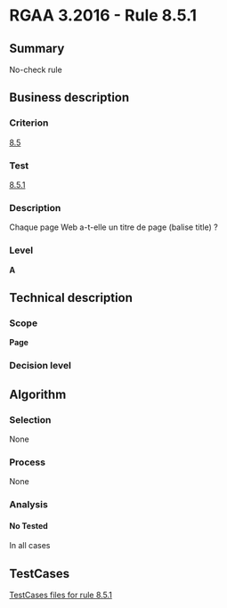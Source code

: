 # RGAA 3.2016 - Rule 8.5.1

## Summary
No-check rule


## Business description

### Criterion
[8.5](http://references.modernisation.gouv.fr/rgaa-accessibilite/criteres.html#crit-8-5)

### Test
[8.5.1](http://references.modernisation.gouv.fr/rgaa-accessibilite/criteres.html#test-8-5-1)

### Description
Chaque page Web a-t-elle un titre de page (balise title) ?

### Level
**A**


## Technical description

### Scope
**Page**

### Decision level


## Algorithm

### Selection
None

### Process
None

### Analysis

#### No Tested
In all cases


##  TestCases

[TestCases files for rule 8.5.1](https://github.com/Asqatasun/Asqatasun/tree/RGAA_3.2016/rules/rules-rgaa3.2016/src/test/resources/testcases/rgaa32016/Rgaa32016Rule080501/)


